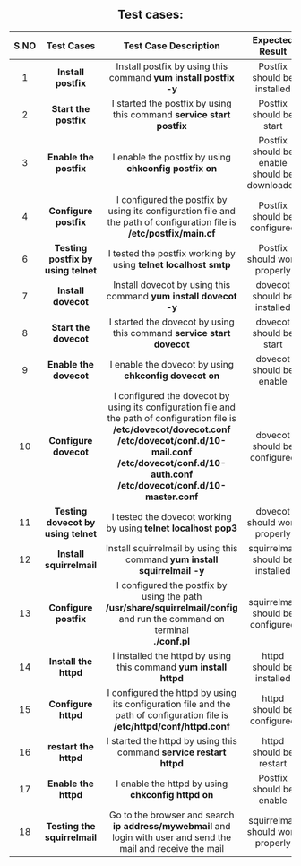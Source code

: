 <h2 align="center"> Test cases: </h2>

|S.NO|Test Cases|Test Case Description|Expected Result|Test Status|
|:----:|:-----:|:-----:|:-----:|:-----:|
|1 |**Install postfix** |Install postfix by using this command **yum install postfix -y** |Postfix should be installed |**PASS** |
|2 |**Start the postfix** |I started the postfix by using this command **service start postfix**  |Postfix should be start |**PASS** |
|3 |**Enable the postfix** |I enable the postfix by using **chkconfig postfix on** |Postfix should be enable should be downloaded |**PASS** |
|4 |**Configure postfix** | I configured the postfix by using its configuration file and the path of configuration file is **/etc/postfix/main.cf** |Postfix should be configured |**PASS** | 
|6 |**Testing postfix by using telnet** |I tested the postfix working by using **telnet localhost smtp** |Postfix should work properly |**PASS** | 
|7 |**Install dovecot** |Install dovecot by using this command **yum install dovecot -y** |dovecot should be installed |**PASS** |
|8 |**Start the dovecot** |I started the dovecot by using this command **service start dovecot**  |dovecot should be start |**PASS** |
|9 |**Enable the dovecot** |I enable the dovecot by using **chkconfig dovecot on** |dovecot should be enable |**PASS** |
|10|**Configure dovecot** | I configured the dovecot by using its configuration file and the path of configuration file is **/etc/dovecot/dovecot.conf** </br> **/etc/dovecot/conf.d/10-mail.conf** </br> **/etc/dovecot/conf.d/10-auth.conf** </br> **/etc/dovecot/conf.d/10-master.conf** |dovecot should be configured |**PASS** | 
|11|**Testing dovecot by using telnet** |I tested the dovecot working by using **telnet localhost pop3** |dovecot should work properly |**PASS** |
|12|**Install squirrelmail** |Install squirrelmail by using this command **yum install squirrelmail -y** |squirrelmail should be installed |**PASS** |
|13|**Configure postfix** | I configured the postfix by using the path **/usr/share/squirrelmail/config** and run the command on terminal </br> **./conf.pl** |squirrelmail should be configured |**PASS**|
|14|**Install the httpd** |I installed the httpd by using this command **yum install httpd**  |httpd should be installed |**PASS** |
|15|**Configure httpd** | I configured the httpd by using its configuration file and the path of configuration file is **/etc/httpd/conf/httpd.conf** |httpd should be configured |**PASS** |
|16|**restart the httpd** |I started the httpd by using this command **service restart httpd**  |httpd should be restart |**PASS** |
|17|**Enable the httpd** |I enable the httpd by using **chkconfig httpd on** |Postfix should be enable |**PASS** |
|18|**Testing the squirrelmail** |Go to the browser and search **ip address/mywebmail** and login with user and send the mail and receive the mail |squirrelmail should work properly |**PASS** |

